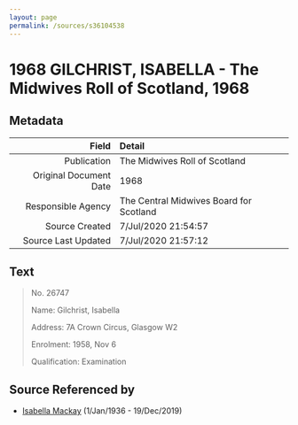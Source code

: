 ```yaml
---
layout: page
permalink: /sources/s36104538
---
```


# 1968 GILCHRIST, ISABELLA - The Midwives Roll of Scotland, 1968

## Metadata
Field | Detail
---:|:---
Publication | The Midwives Roll of Scotland
Original Document Date | 1968
Responsible Agency | The Central Midwives Board for Scotland
Source Created | 7/Jul/2020 21:54:57
Source Last Updated | 7/Jul/2020 21:57:12

## Text

> No. 26747
>
> Name: Gilchrist, Isabella
>
> Address: 7A Crown Circus, Glasgow W2
>
> Enrolment: 1958, Nov 6
>
> Qualification: Examination
>

## Source Referenced by

* [Isabella Mackay](../people/@25303611@-isabella-mackay-b1936-1-1-d2019-12-19.md) (1/Jan/1936 - 19/Dec/2019)
